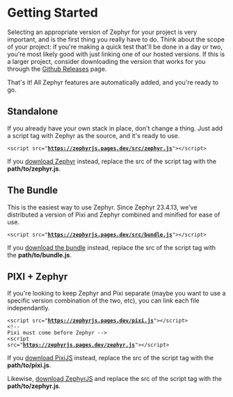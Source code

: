 <h1 id="getting-started">Getting Started</h1>

<p>Selecting an appropriate version of Zephyr for your project is very important, and is the first thing you really have to do. Think about the scope of your project: if you're making a quick test that'll be done in a day or two, you're most likely good with just linking one of our hosted versions. If this is a larger project, consider downloading the version that works for you through the <a href="https://github.com/ZephyrStudio/ZephyrJS/releases">Github Releases</a> page.</p>

<p>That's it! All Zephyr features are automatically added, and you're ready to go.</p>

<h2>Standalone</h2>
<p>If you already have your own stack in place, don't change a thing. Just add a script tag with Zephyr as the source, and it's ready to use.</p>

<code>&lt;script src="<strong class="zephyr">https://zephyrjs.pages.dev/src/zephyr.js</strong>"&gt;&lt;/script&gt;</code>

<p>If you <a href="https://raw.githubusercontent.com/ZephyrStudio/ZephyrJS/main/src/zephyr.js">download Zephyr</a> instead, replace the src of the script tag with the <strong class="bundle">path/to/zephyr.js</strong>.

<h2>The Bundle</h2>
<p>This is the easiest way to use Zephyr. Since Zephyr 23.4.13, we've distributed a version of Pixi and Zephyr combined and minified for ease of use.</p>

<code>&lt;script src="<strong class="bundle">https://zephyrjs.pages.dev/src/bundle.js</strong>"&gt;&lt;/script&gt;</code>

<p>If you <a href="https://raw.githubusercontent.com/ZephyrStudio/ZephyrJS/main/src/bundle.js">download the bundle</a> instead, replace the src of the script tag with the <strong class="bundle">path/to/bundle.js</strong>.

<h2>PIXI + Zephyr</h2>
<p>If you're looking to keep Zephyr and Pixi separate (maybe you want to use a specific version combination of the two, etc), you can link each file independantly.</p>

<code>&lt;script src="<strong class="pixi">https://zephyrjs.pages.dev/pixi.js</strong>"&gt;&lt;/script&gt;<br>&lt;!-- Pixi must come before Zephyr --&gt;<br>&lt;script src="<strong class="zephyr">https://zephyrjs.pages.dev/zephyr.js</strong>"&gt;&lt;/script&gt;</code>

<p>If you <a href="https://raw.githubusercontent.com/ZephyrStudio/ZephyrJS/main/src/pixi.js">download PixiJS</a> instead, replace the src of the script tag with the <strong class="pixi">path/to/pixi.js</strong>.</p>
<p>Likewise, <a href="https://raw.githubusercontent.com/ZephyrStudio/ZephyrJS/main/src/pixi.js">download ZephyrJS</a> and replace the src of the script tag with the <strong class="zephyr">path/to/zephyr.js</strong>.</p>